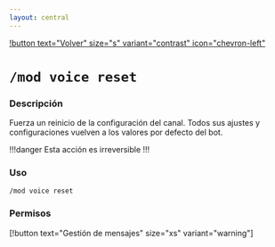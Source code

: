 ```yaml
---
layout: central
---
```


[!button text="Volver" size="s" variant="contrast" icon="chevron-left"](../moderation.md)
# `/mod voice reset`
### Descripción
Fuerza un reinicio de la configuración del canal. Todos sus ajustes y configuraciones vuelven a los valores por defecto del bot.

!!!danger
Esta acción es irreversible
!!!

### Uso
```
/mod voice reset
```

### Permisos
[!button text="Gestión de mensajes" size="xs" variant="warning"]